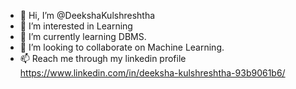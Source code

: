 - 👋 Hi, I’m @DeekshaKulshreshtha
- 👀 I’m interested in Learning
- 🌱 I’m currently learning DBMS.
- 💞️ I’m looking to collaborate on Machine Learning.
- 📫 Reach me through my linkedin profile 
     https://www.linkedin.com/in/deeksha-kulshreshtha-93b9061b6/

<!---
DeekshaKulshreshtha/DeekshaKulshreshtha is a ✨ special ✨ repository because its `README.md` (this file) appears on your GitHub profile.
You can click the Preview link to take a look at your changes.
--->
